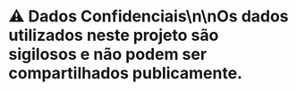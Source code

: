 # ⚠️ Dados Confidenciais\n\nOs dados utilizados neste projeto são sigilosos e não podem ser compartilhados publicamente.

